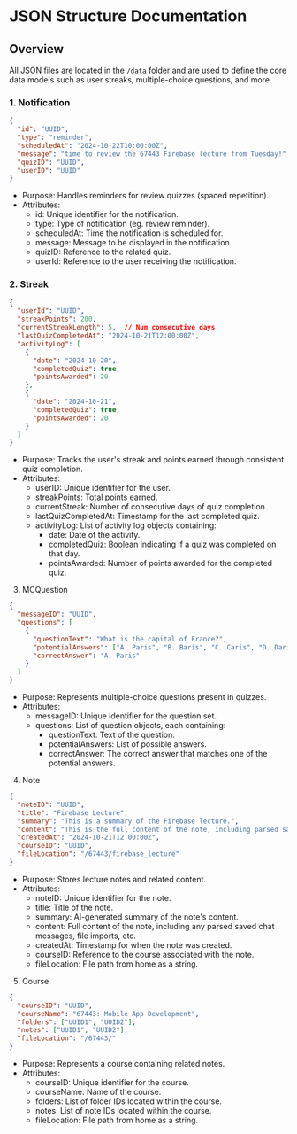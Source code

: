 # JSON Structure Documentation

## Overview

All JSON files are located in the `/data` folder and are used to define the core data models such as user streaks, multiple-choice questions, and more.

### 1. Notification
```json
{
  "id": "UUID",
  "type": "reminder",
  "scheduledAt": "2024-10-22T10:00:00Z",
  "message": "time to review the 67443 Firebase lecture from Tuesday!",
  "quizID": "UUID",
  "userID": "UUID"
}
```

- Purpose: Handles reminders for review quizzes (spaced repetition).
- Attributes:
    - id: Unique identifier for the notification.
    - type: Type of notification (eg. review reminder).
    - scheduledAt: Time the notification is scheduled for.
    - message: Message to be displayed in the notification.
    - quizID: Reference to the related quiz.
    - userId: Reference to the user receiving the notification.


### 2. Streak
```json
{
  "userId": "UUID",
  "streakPoints": 200,
  "currentStreakLength": 5,  // Num consecutive days
  "lastQuizCompletedAt": "2024-10-21T12:00:00Z",
  "activityLog": [
    {
      "date": "2024-10-20",
      "completedQuiz": true,
      "pointsAwarded": 20
    },
    {
      "date": "2024-10-21",
      "completedQuiz": true,
      "pointsAwarded": 20
    }
  ]
}
```
- Purpose: Tracks the user's streak and points earned through consistent quiz completion.
- Attributes:
    - userID: Unique identifier for the user.
    - streakPoints: Total points earned.
    - currentStreak: Number of consecutive days of quiz completion.
    - lastQuizCompletedAt: Timestamp for the last completed quiz.
    - activityLog: List of activity log objects containing:
        - date: Date of the activity.
        - completedQuiz: Boolean indicating if a quiz was completed on that day.
        - pointsAwarded: Number of points awarded for the completed quiz.

3. MCQuestion
```json
{
  "messageID": "UUID",
  "questions": [
    {
      "questionText": "What is the capital of France?",
      "potentialAnswers": ["A. Paris", "B. Baris", "C. Caris", "D. Daris"],
      "correctAnswer": "A. Paris"
    }
  ]
}
```
- Purpose: Represents multiple-choice questions present in quizzes.
- Attributes:
    - messageID: Unique identifier for the question set.
    - questions: List of question objects, each containing:
        - questionText: Text of the question.
        - potentialAnswers: List of possible answers.
        - correctAnswer: The correct answer that matches one of the potential answers.

4. Note
```json
{
  "noteID": "UUID",
  "title": "Firebase Lecture",
  "summary": "This is a summary of the Firebase lecture.",
  "content": "This is the full content of the note, including parsed saved chat messages, file imports, etc.",
  "createdAt": "2024-10-21T12:00:00Z",
  "courseID": "UUID",
  "fileLocation": "/67443/firebase_lecture"
}
```
- Purpose: Stores lecture notes and related content.
- Attributes:
    - noteID: Unique identifier for the note.
    - title: Title of the note.
    - summary: AI-generated summary of the note's content.
    - content: Full content of the note, including any parsed saved chat messages, file imports, etc.
    - createdAt: Timestamp for when the note was created.
    - courseID: Reference to the course associated with the note.
    - fileLocation: File path from home as a string.

5. Course
```json
{
  "courseID": "UUID",
  "courseName": "67443: Mobile App Development",
  "folders": ["UUID1", "UUID2"],
  "notes": ["UUID1", "UUID2"],
  "fileLocation": "/67443/"
}
```
- Purpose: Represents a course containing related notes.
- Attributes:
    - courseID: Unique identifier for the course.
    - courseName: Name of the course.
    - folders: List of folder IDs located within the course.
    - notes: List of note IDs located within the course.
    - fileLocation: File path from home as a string.

